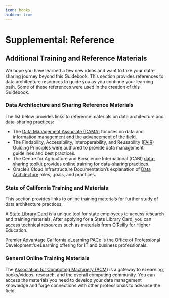 ```yaml
---
icon: books
hidden: true
---
```


# Supplemental: Reference

## Additional Training and Reference Materials

We hope you have learned a few new ideas and want to take your data-sharing journey beyond this Guidebook. This section provides references to data architecture resources to guide you as you continue your learning path. Some of these references were used in the creation of this Guidebook.

### Data Architecture and Sharing Reference Materials <a href="#data_architecture_and_sharing_reference" id="data_architecture_and_sharing_reference"></a>

The list below provides links to reference materials on data architecture and data-sharing practices:

* The [Data Management Associate (DAMA)](https://www.dama.org/cpages/body-of-knowledge) focuses on data and information management and the advancement of the field.
* The Findability, Accessibility, Interoperability, and Reusability ([FAIR](https://www.go-fair.org/fair-principles/)) Guiding Principles were authored to provide data management guidelines and best practices.
* The Centre for Agriculture and Bioscience International (CABI) [data-sharing toolkit](https://www.datasharingtoolkit.org/) provides online training for data-sharing practices.
* Oracle’s Cloud Infrastructure Documentation’s explanation of [Data Architecture](https://docs.oracle.com/en-us/iaas/Content/cloud-adoption-framework/ea-data-architecture.htm) roles, goals, and practices.

### State of California Training and Materials <a href="#state_of_california_training_and_materia" id="state_of_california_training_and_materia"></a>

This section provides links to online training materials for further study of data architecture practices.

A [State Library Card](https://www.library.ca.gov/apply/) is a unique tool for state employees to access research and training materials. After applying for a State Library Card, you can access technical resources such as materials from O’Reilly for Higher Education.

Premier Advantage California eLearning [PACe](https://cdt.ca.gov/workforce-development/e-learning/) is the Office of Professional Development’s eLearning offering for IT and business professionals.

### General Online Training Materials

The [Association for Computing Machinery (ACM](https://www.acm.org/membership)) is a gateway to eLearning, books/videos, research, and the overall computing community. You can access the materials you need to develop your data management knowledge and forge connections with other professionals to advance the field.
